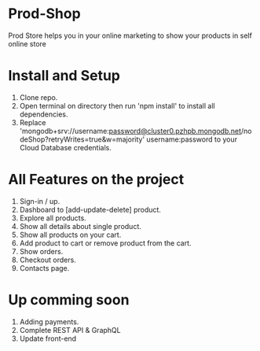 # Prod-Shop
Prod Store helps you in your online marketing to show your products in self online store

# Install and Setup
1. Clone repo.
2. Open terminal on directory then run 'npm install' to install all dependencies. 
3. Replace 'mongodb+srv://username:password@cluster0.pzhpb.mongodb.net/nodeShop?retryWrites=true&w=majority' username:password to your Cloud Database credentials.

# All Features on the project
1. Sign-in / up.
2. Dashboard to [add-update-delete] product.
3. Explore all products.
4. Show all details about single product.
5. Show all products on your cart.
6. Add product to cart or remove product from the cart.
7. Show orders.
8. Checkout orders.
9. Contacts page.

# Up comming soon 
1. Adding payments.
2. Complete REST API & GraphQL
3. Update front-end
